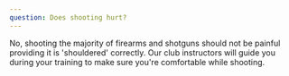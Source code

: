 ```yaml
---
question: Does shooting hurt?
---
```

No, shooting the majority of firearms and shotguns should not be painful providing it is 'shouldered' correctly. Our club instructors will guide you during your training to make sure you're comfortable while shooting.
